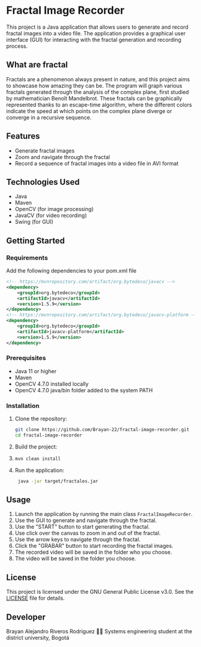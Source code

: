 # Fractal Image Recorder

This project is a Java application that allows users to generate and record fractal images into a video file. The application provides a graphical user interface (GUI) for interacting with the fractal generation and recording process.

## What are fractal
Fractals are a phenomenon always present in nature, and this project aims to showcase how amazing they can be. The program will graph various fractals generated through the analysis of the complex plane, first studied by mathematician Benoît Mandelbrot. These fractals can be graphically represented thanks to an escape-time algorithm, where the different colors indicate the speed at which points on the complex plane diverge or converge in a recursive sequence.
## Features

- Generate fractal images
- Zoom and navigate through the fractal
- Record a sequence of fractal images into a video file in AVI format

## Technologies Used

- Java
- Maven
- OpenCV (for image processing)
- JavaCV (for video recording)
- Swing (for GUI)

## Getting Started

### Requirements
Add the following dependencies to your pom.xml file
```xml
<!-- https://mvnrepository.com/artifact/org.bytedeco/javacv -->
<dependency>
    <groupId>org.bytedeco</groupId>
    <artifactId>javacv</artifactId>
    <version>1.5.9</version>
</dependency>
<!-- https://mvnrepository.com/artifact/org.bytedeco/javacv-platform -->
<dependency>
    <groupId>org.bytedeco</groupId>
    <artifactId>javacv-platform</artifactId>
    <version>1.5.9</version>
</dependency>
```
### Prerequisites

- Java 11 or higher
- Maven
- OpenCV 4.7.0 installed locally
- OpenCV 4.7.0 java/bin folder added to the system PATH
### Installation

1. Clone the repository:
   ```sh
   git clone https://github.com/Brayan-22/fractal-image-recorder.git
   cd fractal-image-recorder
    ```

2. Build the project:
3. ```sh
   mvn clean install
   ```
4. Run the application:
   ```sh
    java -jar target/fractales.jar
    ```
## Usage

1. Launch the application by running the main class `FractalImageRecorder`.
2. Use the GUI to generate and navigate through the fractal.
3. Use the "START" button to start generating the fractal.
4. Use click over the canvas to zoom in and out of the fractal.
5. Use the arrow keys to navigate through the fractal.
6. Click the "GRABAR" button to start recording the fractal images.
7. The recorded video will be saved in the folder who you choose.
8. The video will be saved in the folder you choose.


## License

This project is licensed under the GNU General Public License v3.0. See the [LICENSE](LICENSE) file for details.

## Developer 
Brayan Alejandro Riveros Rodriguez 👨‍💻
Systems engineering student at the district university, Bogotá